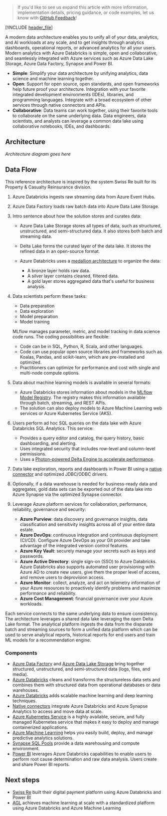 > If you'd like to see us expand this article with more information, implementation details, pricing guidance, or code examples, let us know with [GitHub Feedback](https://github.com/MicrosoftDocs/architecture-center/issues/new)!

[!INCLUDE [header_file](../../../includes/sol-idea-header.md)]

A modern data architecture enables you to unify all of your data, analytics, and AI workloads at any scale, and to get insights through analytics dashboards, operational reports, or advanced analytics for all your users. Modern analytics with Azure Databricks is simple, open and collaborative, and seamlessly integrated with Azure services such as Azure Data Lake Storage, Azure Data Factory, Synapse and Power BI.

- **Simple**: Simplify your data architecture by unifying analytics, data science and machine learning together. 
- **Open**: Support for open source, open standards, and open frameworks help future proof your architecture. Integration with your favorite integrated development environments (IDEs), libraries, and programming languages. Integrate with a broad ecosystem of other services through native connectors and APIs.
- **Collaborative**: Data teams can work together, using their favorite tools to collaborate on the same underlying data. Data engineers, data scientists, and analysts can leverage a common data lake using collaborative notebooks, IDEs, and dashboards.

## Architecture

_Architecture diagram goes here_

## Data Flow
This reference architecture is inspired by the system Swiss Re built for its Property & Casualty Reinsurance division. 
1. Azure Databricks ingests raw streaming data from Azure Event Hubs.
1. Azure Data Factory loads raw batch data into Azure Data Lake Storage.
1. Intro sentence about how the solution stores and curates data:

   - Azure Data Lake Storage stores all types of data, such as structured, unstructured, and semi-structured data. It also stores both batch and streaming data.
   - Delta Lake forms the curated layer of the data lake. It stores the refined data in an open-source format.
   - Azure Databricks uses a [medallion architecture][Medallion model] to organize the data:

     - A bronze layer holds raw data.
     - A silver layer contains cleaned, filtered data.
     - A gold layer stores aggregated data that's useful for business analysis.



1. Data scientists perform these tasks:

   - Data preparation
   - Data exploration
   - Model preparation
   - Model training

   MLflow manages parameter, metric, and model tracking in data science code runs. The coding possibilities are flexible:

   - Code can be in SQL, Python, R, Scala, and other languages.
   - Code can use popular open source libraries and frameworks such as Koalas, Pandas, and scikit-learn, which are pre-installed and optimized.
   - Practitioners can optimize for performance and cost with single and multi-node compute options.

1. Data about machine learning models is available in several formats:

   - Azure Databricks stores information about models in the [MLflow Model Registry][MLflow Model Registry]. The registry makes this information available through batch, streaming, and REST APIs.
   - The solution can also deploy models to Azure Machine Learning web services or Azure Kubernetes Service (AKS).

1. Users perform ad hoc SQL queries on the data lake with Azure Databricks SQL Analytics. This service:

   - Provides a query editor and catalog, the query history, basic dashboarding, and alerting.
   - Uses integrated security that includes row-level and column-level permissions.
   - Uses a [Photon-powered Delta Engine to accelerate performance][Photon improves performance].


7. Data lake exploration, reports and dashboards in Power BI using a [native connector](https://docs.microsoft.com/en-us/azure/databricks/integrations/bi/power-bi) and optimized JDBC/ODBC drivers.
8. Optionally, if a data warehouse is needed for business-ready data and aggregates, gold data sets can be exported out of the data lake into Azure Synapse via the optimized Synapse connector.
9. Leverage Azure platform services for collaboration, performance, reliability, governance and security:
    - **Azure Purview**: data discovery and governance insights, data classification and sensitivity insights across all of your entire data estate.
    - **Azure DevOps**: continuous integration and continuous deployment (CI/CD). Configure Azure DevOps as your Git provider and take advantage of the integrated version control features.
    - **Azure Key Vault**: securely manage your secrets such as keys and passwords.
    - **Azure Active Directory**: single sign-on (SSO) to Azure Databricks. Azure Databricks also supports automated user provisioning with Azure AD to create new users, give them the proper level of access, and remove users to deprovision access.
    - **Azure Monitor**: collect, analyze, and act on telemetry information of your Azure resources to proactively identify problems and maximize performance and reliability.
    - **Azure Cost Management**: financial governance over your Azure workloads.

Each service connects to the same underlying data to ensure consistency. The architecture leverages a shared data lake leveraging the open Delta Lake format. The analytical platform ingests the data from the disparate batch and streaming sources to form a unified data platform which can be used to serve analytical reports, historical reports for end users and train ML models for a recommendation engine.

### Components

- [Azure Data Factory](https://azure.microsoft.com/services/data-factory/) and [Azure Data Lake Storage](https://azure.microsoft.com/services/storage/data-lake-storage) bring together structured, unstructured, and semi-structured data (logs, files, and media). 
- [Azure Databricks](https://docs.microsoft.com/en-us/azure/azure-databricks/) cleans and transforms the structureless data sets and combines them with structured data from operational databases or data warehouses.
- [Azure Databricks](https://docs.microsoft.com/en-us/azure/azure-databricks/) adds scalable machine learning and deep learning techniques. 
- [Native connectors](https://docs.microsoft.com/en-us/azure/databricks/data/data-sources/azure/synapse-analytics) integrate Azure Databricks and Azure Synapse Analytics to access and move data at scale.
- [Azure Kubernetes Service](https://docs.microsoft.com/en-us/azure/aks/) is a highly available, secure, and fully managed Kubernetes service that makes it easy to deploy and manage containerized applications.
- [Azure Machine Learning](https://docs.microsoft.com/en-us/azure/machine-learning) helps you easily build, deploy, and manage predictive analytics solutions.
- [Synapse SQL Pools](https://docs.microsoft.com/en-us/azure/synapse-analytics/spark/apache-spark-overview) provide a data warehousing and compute environment.
- [Power BI](https://docs.microsoft.com/en-us/power-bi/fundamentals/power-bi-overview) leverages Azure Databricks capabilities to enable users to perform root cause determination and raw data analysis. Users create and share Power BI reports.

## Next steps

- [Swiss Re](https://customers.microsoft.com/en-us/story/1335371880067885708-swiss-re-drives-deeper-faster-insights-with-azure-synapse-analytics) built their digital payment platform using Azure Databricks and Power BI
- [AGL](https://customers.microsoft.com/en-in/story/844796-agl-energy-azure) achieves machine learning at scale with a standardized platform using Azure Databricks and Azure Machine Learning



[Medallion model]: https://techcommunity.microsoft.com/t5/analytics-on-azure/how-to-reduce-infrastructure-costs-by-up-to-80-with-azure/ba-p/1820280
[MLflow Model Registry]: https://www.mlflow.org/docs/latest/registry.html
[Photon improves performance]: https://techcommunity.microsoft.com/t5/analytics-on-azure/turbocharge-azure-databricks-with-photon-powered-delta-engine/ba-p/1694929